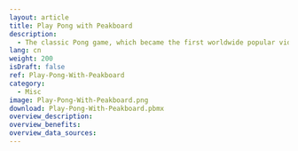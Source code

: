 ```yaml
---
layout: article
title: Play Pong with Peakboard
description: 
  - The classic Pong game, which became the first worldwide popular video game, can also be realized with Peakboard. The left player uses the keys 'w' to move the racket upwards and 's' to move it downwards. The right player uses the arrow keys 'up' and 'down' accordingly.
lang: cn
weight: 200
isDraft: false
ref: Play-Pong-With-Peakboard
category:
  - Misc
image: Play-Pong-With-Peakboard.png
download: Play-Pong-With-Peakboard.pbmx
overview_description:
overview_benefits:
overview_data_sources:
---
```

